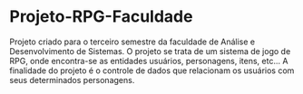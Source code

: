 # Projeto-RPG-Faculdade
Projeto criado para o terceiro semestre da faculdade de Análise e Desenvolvimento de Sistemas. O projeto se trata de um sistema de jogo de RPG, onde encontra-se as entidades usuários, personagens, itens, etc... A finalidade do projeto é o controle de dados que relacionam os usuários com seus determinados personagens.
